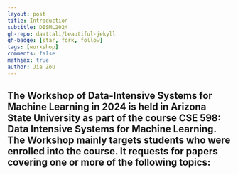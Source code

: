 ```yaml
---
layout: post
title: Introduction
subtitle: DISML2024
gh-repo: daattali/beautiful-jekyll
gh-badge: [star, fork, follow]
tags: [workshop]
comments: false
mathjax: true
author: Jia Zou
---
```

The Workshop of Data-Intensive Systems for Machine Learning in 2024 is held in Arizona State University as part of the course CSE 598: Data Intensive Systems for Machine Learning.
The Workshop mainly targets students who were enrolled into the course. It requests for papers covering one or more of the following topics:
- 
